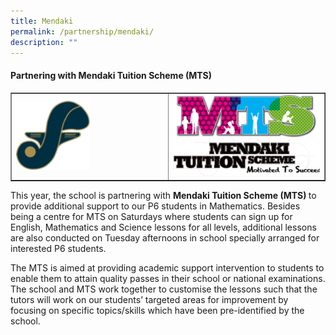 ```yaml
---
title: Mendaki
permalink: /partnership/mendaki/
description: ""
---
```

<h4><strong>Partnering with Mendaki Tuition Scheme (MTS)</strong></h4>
<table style="border-collapse: collapse; width: 100%;" border="1">
<tbody>
<tr>
<td style="width: 50%;"><img style="width: 50%;" src="/images/m1.png" /></td>
<td style="width: 50%;"><img src="/images/m2.png"></td>
</tr>
</tbody>
</table>
<p dir="ltr">This year, the school is partnering with <strong>Mendaki Tuition Scheme (MTS) </strong>to provide additional support to our P6 students in Mathematics. Besides being a centre for MTS on Saturdays where students can sign up for English, Mathematics and Science lessons for all levels, additional lessons are also conducted on Tuesday afternoons in school specially arranged for interested P6 students.<br /></p>
<p dir="ltr">The MTS is aimed at providing academic support intervention to students to enable them to attain quality passes in their school or national examinations. The school and MTS work together to customise the lessons such that the tutors will work on our students&rsquo; targeted areas for improvement by focusing on specific topics/skills which have been pre-identified by the school.</p>
